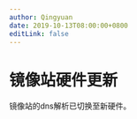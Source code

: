 ```yaml
---
author: Qingyuan
date: 2019-10-13T08:00:00+0800
editLink: false
---
```

# 镜像站硬件更新

镜像站的dns解析已切换至新硬件。
